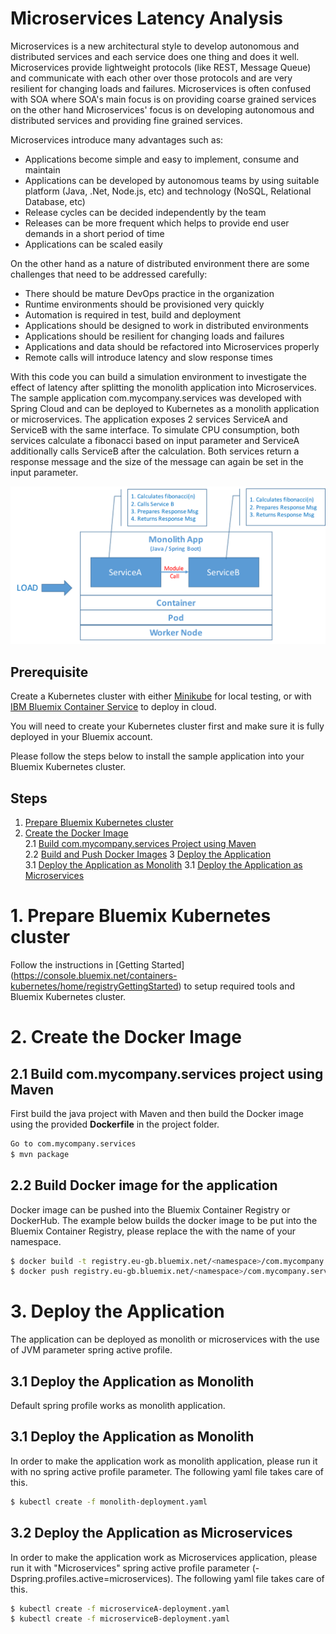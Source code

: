 # Microservices Latency Analysis

Microservices is a new architectural style to develop autonomous and distributed services and each service does one thing and does it well. Microservices provide lightweight protocols (like REST, Message Queue) and communicate with each other over those protocols and are very resilient for changing loads and failures. Microservices is often confused with SOA where SOA's main focus is on providing coarse grained services on the other hand Microservices' focus is on developing autonomous and distributed services and providing fine grained services.

Microservices introduce many advantages such as:
- Applications become simple and easy to implement, consume and maintain
- Applications can be developed by autonomous teams by using suitable platform (Java, .Net, Node.js, etc) and technology (NoSQL, Relational Database, etc)
- Release cycles can be decided independently by the team
- Releases can be more frequent which helps to provide end user demands in a short period of time
- Applications can be scaled easily

On the other hand as a nature of distributed environment there are some challenges that need to be addressed carefully:
- There should be mature DevOps practice in the organization
- Runtime environments should be provisioned very quickly
- Automation is required in test, build and deployment
- Applications should be designed to work in distributed environments
- Applications should be resilient for changing loads and failures
- Applications and data should be refactored into Microservices properly
- Remote calls will introduce latency and slow response times

With this code you can build a simulation environment to investigate the effect of latency after splitting the monolith application into Microservices. The sample application com.mycompany.services was developed with Spring Cloud and can be deployed to Kubernetes as a monolith application or microservices. The application exposes 2 services ServiceA and ServiceB with the same interface. To simulate CPU consumption, both services calculate a fibonacci based on input parameter and ServiceA additionally calls ServiceB after the calculation. Both services return a response message and the size of the message can again be set in the input parameter.

![monolith-app](images/monolith-app.png)

## Prerequisite

Create a Kubernetes cluster with either [Minikube](https://kubernetes.io/docs/getting-started-guides/minikube) for local testing, or with [IBM Bluemix Container Service](https://github.com/IBM/container-journey-template) to deploy in cloud.

You will need to create your Kubernetes cluster first and make sure it is fully deployed in your Bluemix account.

Please follow the steps below to install the sample application into your Bluemix Kubernetes cluster.

## Steps
1. [Prepare Bluemix Kubernetes cluster](#1-prepare-bluemix-kubernetes-cluster)  
2. [Create the Docker Image](#2-create-the-docker-image)  
2.1 [Build com.mycompany.services Project using Maven](#21-build-project-using-maven)  
2.2 [Build and Push Docker Images](#22-build-docker-image-for-app)
3 [Deploy the Application](#3-deploy-the-app)  
3.1 [Deploy the Application as Monolith](#31-deploy-the-app-as-monolith)
3.1 [Deploy the Application as Microservices](#32-deploy-the-app-as-microservices)

# 1. Prepare Bluemix Kubernetes cluster
Follow the instructions in [Getting Started] (https://console.bluemix.net/containers-kubernetes/home/registryGettingStarted) to setup required tools and Bluemix Kubernetes cluster.

# 2. Create the Docker Image

## 2.1 Build com.mycompany.services project using Maven
First build the java project with Maven and then build the Docker image using the provided **Dockerfile** in the project folder.

```bash
Go to com.mycompany.services
$ mvn package
```

## 2.2 Build Docker image for the application
Docker image can be pushed into the Bluemix Container Registry or DockerHub. The example below builds the docker image to be put into the Bluemix Container Registry, please replace the <namespace> with the name of your namespace.

```bash
$ docker build -t registry.eu-gb.bluemix.net/<namespace>/com.mycompany.services .
$ docker push registry.eu-gb.bluemix.net/<namespace>/com.mycompany.services
```

# 3. Deploy the Application
The application can be deployed as monolith or microservices with the use of JVM parameter spring active profile.

## 3.1 Deploy the Application as Monolith
Default spring profile works as monolith application.


## 3.1 Deploy the Application as Monolith
In order to make the application work as monolith application, please run it with no spring active profile parameter. The following yaml file takes care of this.

```bash
$ kubectl create -f monolith-deployment.yaml
```

## 3.2 Deploy the Application as Microservices
In order to make the application work as Microservices application, please run it with "Microservices" spring active profile parameter (-Dspring.profiles.active=microservices). The following yaml file takes care of this.

```bash
$ kubectl create -f microserviceA-deployment.yaml
$ kubectl create -f microserviceB-deployment.yaml
```
